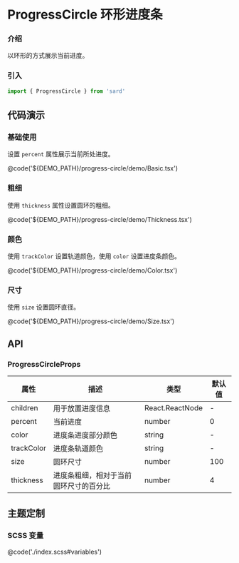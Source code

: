 # ProgressCircle 环形进度条

### 介绍

以环形的方式展示当前进度。

### 引入

```ts
import { ProgressCircle } from 'sard'
```

## 代码演示

### 基础使用

设置 `percent` 属性展示当前所处进度。

@code('${DEMO_PATH}/progress-circle/demo/Basic.tsx')

### 粗细

使用 `thickness` 属性设置圆环的粗细。

@code('${DEMO_PATH}/progress-circle/demo/Thickness.tsx')

### 颜色

使用 `trackColor` 设置轨道颜色，使用 `color` 设置进度条颜色。

@code('${DEMO_PATH}/progress-circle/demo/Color.tsx')

### 尺寸

使用 `size` 设置圆环直径。

@code('${DEMO_PATH}/progress-circle/demo/Size.tsx')

## API

### ProgressCircleProps

| 属性       | 描述                                   | 类型            | 默认值 |
| ---------- | -------------------------------------- | --------------- | ------ |
| children   | 用于放置进度信息                       | React.ReactNode | -      |
| percent    | 当前进度                               | number          | 0      |
| color      | 进度条进度部分颜色                     | string          | -      |
| trackColor | 进度条轨道颜色                         | string          | -      |
| size       | 圆环尺寸                               | number          | 100    |
| thickness  | 进度条粗细，相对于当前圆环尺寸的百分比 | number          | 4      |

## 主题定制

### SCSS 变量

@code('./index.scss#variables')
